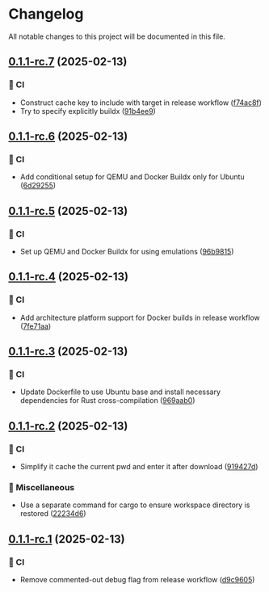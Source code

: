 # Changelog

All notable changes to this project will be documented in this file.

## [0.1.1-rc.7](https://github.com/inference-gateway/coder/compare/0.1.1-rc.6...0.1.1-rc.7) (2025-02-13)

### 👷 CI

* Construct cache key to include with target in release workflow ([f74ac8f](https://github.com/inference-gateway/coder/commit/f74ac8f8d031b62bc747558a08106eb1f7ec8c8f))
* Try to specify explicitly buildx ([91b4ee9](https://github.com/inference-gateway/coder/commit/91b4ee92f589c1773844956b52ca00ea71227216))

## [0.1.1-rc.6](https://github.com/inference-gateway/coder/compare/0.1.1-rc.5...0.1.1-rc.6) (2025-02-13)

### 👷 CI

* Add conditional setup for QEMU and Docker Buildx only for Ubuntu ([6d29255](https://github.com/inference-gateway/coder/commit/6d292551d0b9eafeb30b812d383f93c025e70004))

## [0.1.1-rc.5](https://github.com/inference-gateway/coder/compare/0.1.1-rc.4...0.1.1-rc.5) (2025-02-13)

### 👷 CI

* Set up QEMU and Docker Buildx for using emulations ([96b9815](https://github.com/inference-gateway/coder/commit/96b981537cc71866197163efc9e5eb21a1439d02))

## [0.1.1-rc.4](https://github.com/inference-gateway/coder/compare/0.1.1-rc.3...0.1.1-rc.4) (2025-02-13)

### 👷 CI

* Add architecture platform support for Docker builds in release workflow ([7fe71aa](https://github.com/inference-gateway/coder/commit/7fe71aa1c5b4fa14c8bde6d8d0df730138e5c5f6))

## [0.1.1-rc.3](https://github.com/inference-gateway/coder/compare/0.1.1-rc.2...0.1.1-rc.3) (2025-02-13)

### 👷 CI

* Update Dockerfile to use Ubuntu base and install necessary dependencies for Rust cross-compilation ([969aab0](https://github.com/inference-gateway/coder/commit/969aab0a1c3b4e8517a4e01b831508cb908e94c8))

## [0.1.1-rc.2](https://github.com/inference-gateway/coder/compare/0.1.1-rc.1...0.1.1-rc.2) (2025-02-13)

### 👷 CI

* Simplify it cache the current pwd and enter it after download ([919427d](https://github.com/inference-gateway/coder/commit/919427dec879990e705f8da8b6f05cfbeb323856))

### 🔧 Miscellaneous

* Use a separate command for cargo to ensure workspace directory is restored ([22234d6](https://github.com/inference-gateway/coder/commit/22234d6a89d89bcc153bdb00c3632f6fe2873dc0))

## [0.1.1-rc.1](https://github.com/inference-gateway/coder/compare/0.1.0...0.1.1-rc.1) (2025-02-13)

### 👷 CI

* Remove commented-out debug flag from release workflow ([d9c9605](https://github.com/inference-gateway/coder/commit/d9c9605bc8d348849a78538145b0c36303293b2e))
